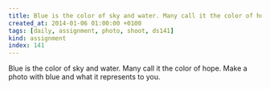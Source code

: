 ```yaml
---
title: Blue is the color of sky and water. Many call it the color of hope. Make a photo with blue and what it represents to you.
created_at: 2014-01-06 01:00:00 +0100
tags: [daily, assignment, photo, shoot, ds141]
kind: assignment
index: 141
---
```


Blue is the color of sky and water. Many call it the color of hope. Make a photo with blue and what it represents to you.
